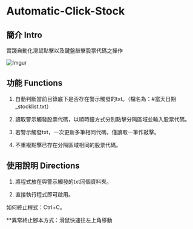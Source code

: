 # Automatic-Click-Stock

簡介 Intro
---

實踐自動化滑鼠點擊以及鍵盤敲擊股票代碼之操作

![Imgur](https://i.imgur.com/a4nZClO.jpg)

功能 Functions
---

1. 自動判斷當前目錄底下是否存在警示觸發的txt。（檔名為：#當天日期_stocklist.txt）

2. 讀取警示觸發股票代碼，以順時鐘方式分別點擊分隔區域並輸入股票代碼。

3. 若警示觸發txt，一次更新多筆相同代碼，僅讀取一筆作敲擊。

4. 不重複點擊已存在分隔區域相同的股票代碼。

使用說明 Directions
---
1. 將程式放在與警示觸發的txt同個資料夾。

2. 直接執行程式即可啟用。

如何終止程式：Ctrl+C。

**異常終止腳本方式：滑鼠快速往左上角移動




